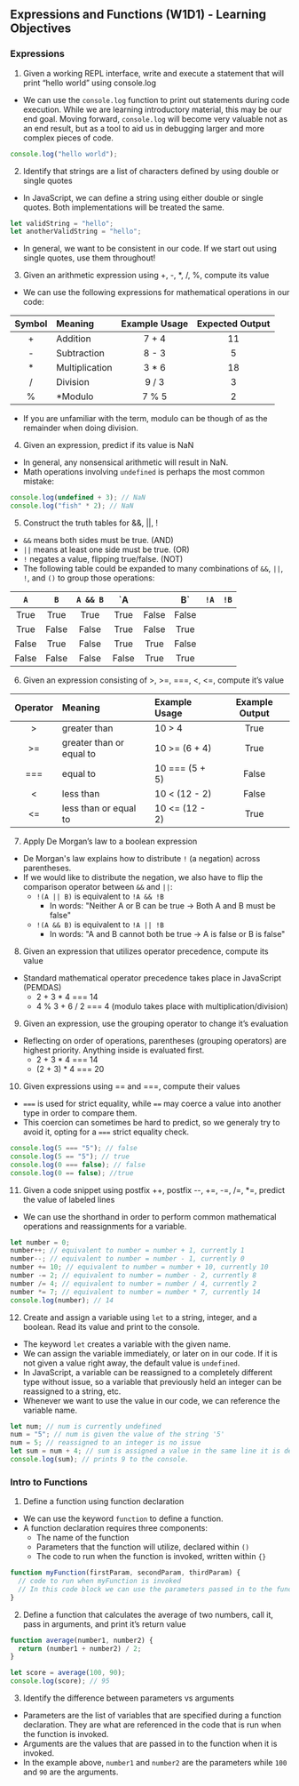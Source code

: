 ## Expressions and Functions (W1D1) - Learning Objectives

### Expressions

1. Given a working REPL interface, write and execute a statement that will print “hello world” using console.log

- We can use the `console.log` function to print out statements during code execution. While we are learning introductory material, this may be our end goal. Moving forward, `console.log` will become very valuable not as an end result, but as a tool to aid us in debugging larger and more complex pieces of code.

```js
console.log("hello world");
```

2. Identify that strings are a list of characters defined by using double or single quotes

- In JavaScript, we can define a string using either double or single quotes. Both implementations will be treated the same.

```js
let validString = "hello";
let anotherValidString = "hello";
```

- In general, we want to be consistent in our code. If we start out using single quotes, use them throughout!

3. Given an arithmetic expression using +, -, \*, /, %, compute its value

- We can use the following expressions for mathematical operations in our code:

| Symbol | Meaning        | Example Usage | Expected Output |
| :----: | :------------- | :-----------: | :-------------: |
|   +    | Addition       |     7 + 4     |       11        |
|   -    | Subtraction    |     8 - 3     |        5        |
|   \*   | Multiplication |    3 \* 6     |       18        |
|   /    | Division       |     9 / 3     |        3        |
|   %    | \*Modulo       |     7 % 5     |        2        |

- If you are unfamiliar with the term, modulo can be though of as the remainder when doing division.

4. Given an expression, predict if its value is NaN

- In general, any nonsensical arithmetic will result in NaN.
- Math operations involving `undefined` is perhaps the most common mistake:

```js
console.log(undefined + 3); // NaN
console.log("fish" * 2); // NaN
```

5. Construct the truth tables for &&, ||, !

- `&&` means both sides must be true. (AND)
- `||` means at least one side must be true. (OR)
- `!` negates a value, flipping true/false. (NOT)
- The following table could be expanded to many combinations of `&&`, `||`, `!`, and `()` to group those operations:

|  `A`  |  `B`  | `A && B` |  `A   |       |  B`   | `!A` | `!B` |
| :---: | :---: | :------: | :---: | :---: | :---: | ---- | ---- |
| True  | True  |   True   | True  | False | False |
| True  | False |  False   | True  | False | True  |
| False | True  |  False   | True  | True  | False |
| False | False |  False   | False | True  | True  |

6. Given an expression consisting of >, >=, ===, <, <=, compute it’s value

| Operator | Meaning                  | Example Usage  | Example Output |
| :------: | :----------------------- | :------------- | :------------: |
|    >     | greater than             | 10 > 4         |      True      |
|    >=    | greater than or equal to | 10 >= (6 + 4)  |      True      |
|   ===    | equal to                 | 10 === (5 + 5) |     False      |
|    <     | less than                | 10 < (12 - 2)  |     False      |
|    <=    | less than or equal to    | 10 <= (12 - 2) |      True      |

7. Apply De Morgan’s law to a boolean expression

- De Morgan's law explains how to distribute `!` (a negation) across parentheses.
- If we would like to distribute the negation, we also have to flip the comparison operator between `&&` and `||`:
  - `!(A || B)` is equivalent to `!A && !B`
    - In words: "Neither A or B can be true -> Both A and B must be false"
  - `!(A && B)` is equivalent to `!A || !B`
    - In words: "A and B cannot both be true -> A is false or B is false"

8. Given an expression that utilizes operator precedence, compute its value

- Standard mathematical operator precedence takes place in JavaScript (PEMDAS)
  - 2 + 3 \* 4 === 14
  - 4 % 3 + 6 / 2 === 4 (modulo takes place with multiplication/division)

9. Given an expression, use the grouping operator to change it’s evaluation

- Reflecting on order of operations, parentheses (grouping operators) are highest priority. Anything inside is evaluated first.
  - 2 + 3 \* 4 === 14
  - (2 + 3) \* 4 === 20

10. Given expressions using == and ===, compute their values

- `===` is used for strict equality, while `==` may coerce a value into another type in order to compare them.
- This coercion can sometimes be hard to predict, so we generaly try to avoid it, opting for a `===` strict equality check.

```js
console.log(5 === "5"); // false
console.log(5 == "5"); // true
console.log(0 === false); // false
console.log(0 == false); //true
```

11. Given a code snippet using postfix ++, postfix --, +=, -=, /=, \*=, predict the value of labeled lines

- We can use the shorthand in order to perform common mathematical operations and reassignments for a variable.

```js
let number = 0;
number++; // equivalent to number = number + 1, currently 1
number--; // equivalent to number = number - 1, currently 0
number += 10; // equivalent to number = number + 10, currently 10
number -= 2; // equivalent to number = number - 2, currently 8
number /= 4; // equivalent to number = number / 4, currently 2
number *= 7; // equivalent to number = number * 7, currently 14
console.log(number); // 14
```

12. Create and assign a variable using `let` to a string, integer, and a boolean. Read its value and print to the console.

- The keyword `let` creates a variable with the given name.
- We can assign the variable immediately, or later on in our code. If it is not given a value right away, the default value is `undefined`.
- In JavaScript, a variable can be reassigned to a completely different type without issue, so a variable that previously held an integer can be reassigned to a string, etc.
- Whenever we want to use the value in our code, we can reference the variable name.

```js
let num; // num is currently undefined
num = "5"; // num is given the value of the string '5'
num = 5; // reassigned to an integer is no issue
let sum = num + 4; // sum is assigned a value in the same line it is declared. num is also used in the calculation by simply referencing its name.
console.log(sum); // prints 9 to the console.
```

### Intro to Functions

1. Define a function using function declaration

- We can use the keyword `function` to define a function.
- A function declaration requires three components:
  - The name of the function
  - Parameters that the function will utilize, declared within `()`
  - The code to run when the function is invoked, written within `{}`

```js
function myFunction(firstParam, secondParam, thirdParam) {
  // code to run when myFunction is invoked
  // In this code block we can use the parameters passed in to the function
}
```

2. Define a function that calculates the average of two numbers, call it, pass in arguments, and print it’s return value

```js
function average(number1, number2) {
  return (number1 + number2) / 2;
}

let score = average(100, 90);
console.log(score); // 95
```

3. Identify the difference between parameters vs arguments

- Parameters are the list of variables that are specified during a function declaration. They are what are referenced in the code that is run when the function is invoked.
- Arguments are the values that are passed in to the function when it is invoked.
- In the example above, `number1` and `number2` are the parameters while `100` and `90` are the arguments.
